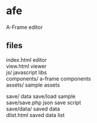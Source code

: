 # afe
A-Frame editor

## files

 index.html  editor  
 view.html   viewer  
 js/         javascript libs  
 components/ a-frame components  
 assets/     sample assets  

 save/       data save/load sample  
 save/save.php json save script   
 save/data/    saved data  
 dlist.html    saved data list   
 
